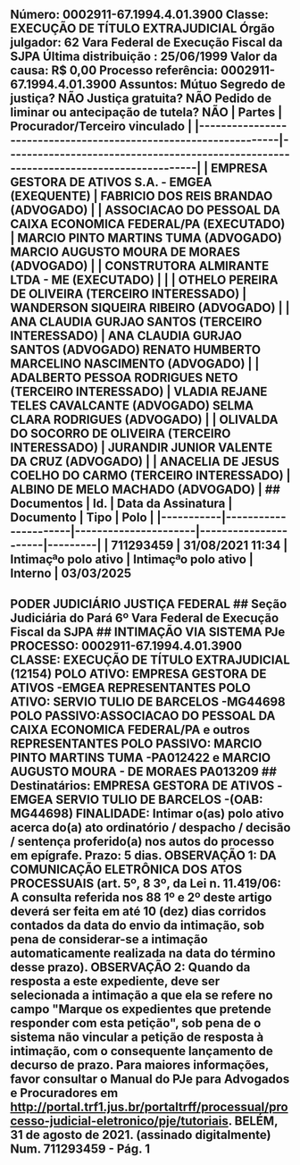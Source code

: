 ## Número: 0002911-67.1994.4.01.3900 Classe: EXECUÇÃO DE TÍTULO EXTRAJUDICIAL Órgão julgador: 62 Vara Federal de Execução Fiscal da SJPA Última distribuição : 25/06/1999 Valor da causa: R$ 0,00 Processo referência: 0002911-67.1994.4.01.3900 Assuntos: Mútuo Segredo de justiça? NÃO Justiça gratuita? NÃO Pedido de liminar ou antecipação de tutela? NÃO | Partes | Procurador/Terceiro vinculado | |-----------------------------------------------------------------|--------------------------------------------------------------------------------------| | EMPRESA GESTORA DE ATIVOS S.A. - EMGEA (EXEQUENTE) | FABRICIO DOS REIS BRANDAO (ADVOGADO) | | ASSOCIACAO DO PESSOAL DA CAIXA ECONOMICA FEDERAL/PA (EXECUTADO) | MARCIO PINTO MARTINS TUMA (ADVOGADO) MARCIO AUGUSTO MOURA DE MORAES (ADVOGADO) | | CONSTRUTORA ALMIRANTE LTDA - ME (EXECUTADO) | | | OTHELO PEREIRA DE OLIVEIRA (TERCEIRO INTERESSADO) | WANDERSON SIQUEIRA RIBEIRO (ADVOGADO) | | ANA CLAUDIA GURJAO SANTOS (TERCEIRO INTERESSADO) | ANA CLAUDIA GURJAO SANTOS (ADVOGADO) RENATO HUMBERTO MARCELINO NASCIMENTO (ADVOGADO) | | ADALBERTO PESSOA RODRIGUES NETO (TERCEIRO INTERESSADO) | VLADIA REJANE TELES CAVALCANTE (ADVOGADO) SELMA CLARA RODRIGUES (ADVOGADO) | | OLIVALDA DO SOCORRO DE OLIVEIRA (TERCEIRO INTERESSADO) | JURANDIR JUNIOR VALENTE DA CRUZ (ADVOGADO) | | ANACELIA DE JESUS COELHO DO CARMO (TERCEIRO INTERESSADO) | ALBINO DE MELO MACHADO (ADVOGADO) | ## Documentos | Id. | Data da Assinatura | Documento | Tipo | Polo | |-----------|----------------------|----------------------|----------------------|---------| | 711293459 | 31/08/2021 11:34 | Intimaçªo polo ativo | Intimaçªo polo ativo | Interno | 03/03/2025

## PODER JUDICIÁRIO JUSTIÇA FEDERAL ## Seção Judiciária do Pará 6º Vara Federal de Execução Fiscal da SJPA ## INTIMAÇÃO VIA SISTEMA PJe PROCESSO: 0002911-67.1994.4.01.3900 CLASSE: EXECUÇÃO DE TÍTULO EXTRAJUDICIAL (12154) POLO ATIVO: EMPRESA GESTORA DE ATIVOS -EMGEA REPRESENTANTES POLO ATIVO: SERVIO TULIO DE BARCELOS -MG44698 POLO PASSIVO:ASSOCIACAO DO PESSOAL DA CAIXA ECONOMICA FEDERAL/PA e outros REPRESENTANTES POLO PASSIVO: MARCIO PINTO MARTINS TUMA -PA012422 e MARCIO AUGUSTO MOURA - DE MORAES PA013209 ## Destinatários: EMPRESA GESTORA DE ATIVOS -EMGEA SERVIO TULIO DE BARCELOS -(OAB: MG44698) FINALIDADE: Intimar o(as) polo ativo acerca do(a) ato ordinatório / despacho / decisão / sentença proferido(a) nos autos do processo em epígrafe. Prazo: 5 dias. OBSERVAÇÃO 1: DA COMUNICAÇÃO ELETRÔNICA DOS ATOS PROCESSUAIS (art. 5º, 8 3º, da Lei n. 11.419/06: A consulta referida nos 88 1º e 2º deste artigo deverá ser feita em até 10 (dez) dias corridos contados da data do envio da intimação, sob pena de considerar-se a intimação automaticamente realizada na data do término desse prazo). OBSERVAÇÃO 2: Quando da resposta a este expediente, deve ser selecionada a intimação a que ela se refere no campo "Marque os expedientes que pretende responder com esta petição", sob pena de o sistema não vincular a petição de resposta à intimação, com o consequente lançamento de decurso de prazo. Para maiores informações, favor consultar o Manual do PJe para Advogados e Procuradores em http://portal.trf1.jus.br/portaltrff/processual/processo-judicial-eletronico/pje/tutoriais. BELÉM, 31 de agosto de 2021. (assinado digitalmente) Num. 711293459 - Pág. 1

